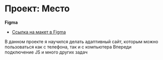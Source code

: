 # Проект: Место
**Figma**

* [Ссылка на макет в Figma](https://www.figma.com/file/2cn9N9jSkmxD84oJik7xL7/JavaScript.-Sprint-4?node-id=0%3A1)

В данном проекте я научился делать адаптивный сайт, которым можно пользоваться как с телефона, так и с компьютера
Впереди подключение JS и много других задач

